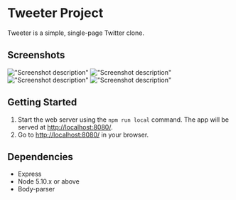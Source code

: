 # Tweeter Project

Tweeter is a simple, single-page Twitter clone.

## Screenshots
!["Screenshot description"](URL)
!["Screenshot description"](URL)
!["Screenshot description"](URL)
!["Screenshot description"](URL)

## Getting Started

1. Start the web server using the `npm run local` command. The app will be served at <http://localhost:8080/>.
2. Go to <http://localhost:8080/> in your browser.

## Dependencies

- Express
- Node 5.10.x or above
- Body-parser
